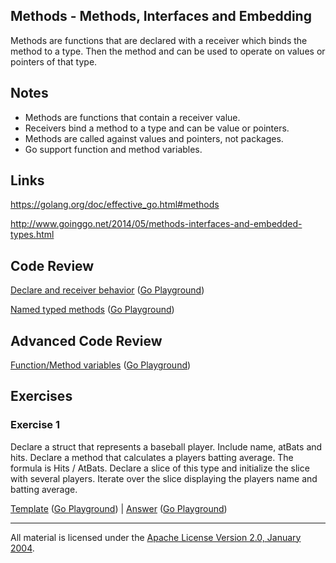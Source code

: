 ## Methods - Methods, Interfaces and Embedding

Methods are functions that are declared with a receiver which binds the method to a type. Then the method and can be used to operate on values or pointers of that type.

## Notes

* Methods are functions that contain a receiver value.
* Receivers bind a method to a type and can be value or pointers.
* Methods are called against values and pointers, not packages.
* Go support function and method variables.

## Links

https://golang.org/doc/effective_go.html#methods

http://www.goinggo.net/2014/05/methods-interfaces-and-embedded-types.html

## Code Review

[Declare and receiver behavior](example1/example1.go) ([Go Playground](https://play.golang.org/p/olva991YF4))

[Named typed methods](example2/example2.go) ([Go Playground](https://play.golang.org/p/3RfP7rBt28))

## Advanced Code Review

[Function/Method variables](advanced/example1/example1.go) ([Go Playground](http://play.golang.org/p/MNI1jR8Ets))

## Exercises

### Exercise 1

Declare a struct that represents a baseball player. Include name, atBats and hits. Declare a method that calculates a players batting average. The formula is Hits / AtBats. Declare a slice of this type and initialize the slice with several players. Iterate over the slice displaying the players name and batting average.

[Template](exercises/template1/template1.go) ([Go Playground](http://play.golang.org/p/Rj0QfwVPhX)) | 
[Answer](exercises/exercise1/exercise1.go) ([Go Playground](http://play.golang.org/p/C8Z_MiYKbc))
___
All material is licensed under the [Apache License Version 2.0, January 2004](http://www.apache.org/licenses/LICENSE-2.0).